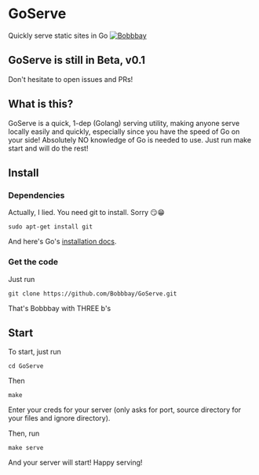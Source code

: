 # GoServe
Quickly serve static sites in Go
[![Bobbbay](https://circleci.com/gh/Bobbbay/GoServe.svg?style=svg)](https://app.circleci.com/github/Bobbbay/GoServe/pipelines)

## GoServe is still in Beta, v0.1
Don't hesitate to open issues and PRs!

## What is this?
GoServe is a quick, 1-dep (Golang) serving utility, making anyone serve locally easily and quickly, especially since you have the speed of Go on your side!
Absolutely NO knowledge of Go is needed to use. Just run make start and will do the rest!

## Install
### Dependencies
Actually, I lied. You need git to install. Sorry :smirk::grin:
```
sudo apt-get install git
```
And here's Go's [installation docs](https://golang.org/doc/install).

### Get the code
Just run 
```
git clone https://github.com/Bobbbay/GoServe.git
```
That's Bobbbay with THREE b's

## Start
To start, just run 

```
cd GoServe
```
Then
```
make
```

Enter your creds for your server (only asks for port, source directory for your files and ignore directory).

Then, run 
```
make serve
```
And your server will start! Happy serving!
